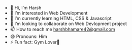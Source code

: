 - 👋 Hi, I’m Harsh
- 👀 I’m interested in Web Development
- 🌱 I’m currently learning HTML, CSS & Javascript
- 💞️ I’m looking to collaborate on Web Devlopment project
- 📫 How to reach me harshbhamare42@gmail.com
- 😄 Pronouns: Him
- ⚡ Fun fact: Gym Lover💪

<!---
harshbhamare15/harshbhamare15 is a ✨ special ✨ repository because its `README.md` (this file) appears on your GitHub profile.
You can click the Preview link to take a look at your changes.
--->
